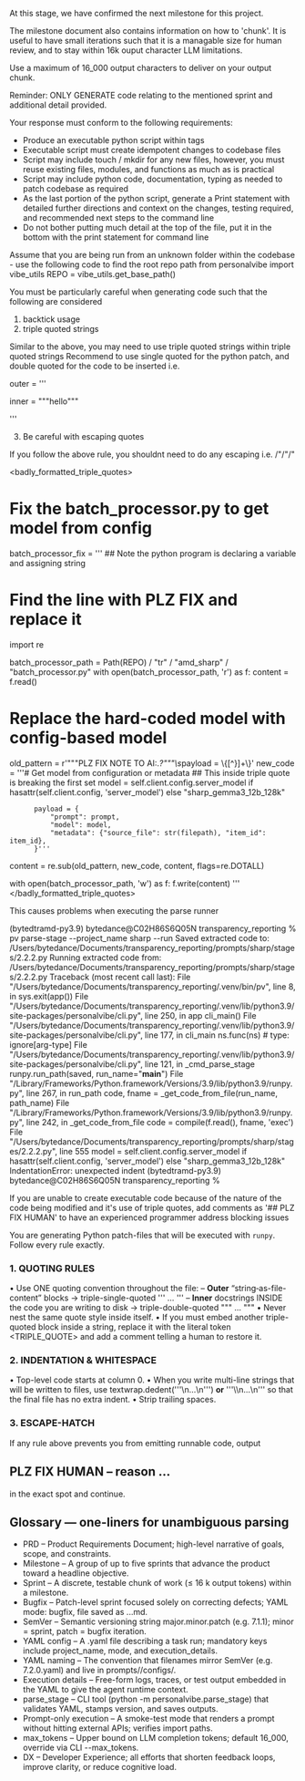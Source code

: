 At this stage, we have confirmed the next milestone for this project.

The milestone document also contains information on how to 'chunk'. It is useful to have small iterations such that it is a managable size for human review, and to stay within 16k ouput character LLM limitations.

Use a maximum of 16_000 output characters to deliver on your output chunk.

Reminder: ONLY GENERATE code relating to the mentioned sprint and additional detail provided.

Your response must conform to the following requirements:

- Produce an executable python script within <python></python> tags
- Executable script must create idempotent changes to codebase files
- Script may include touch / mkdir for any new files, however, you must reuse existing files, modules, and functions as much as is practical
- Script may include python code, documentation, typing as needed to patch codebase as required
- As the last portion of the python script, generate a Print statement with detailed further directions and context on the changes, testing required, and recommended next steps to the command line
- Do not bother putting much detail at the top of the file, put it in the bottom with the print statement for command line

Assume that you are being run from an unknown folder within the codebase - use the following code to find the root repo path
from personalvibe import vibe_utils
REPO = vibe_utils.get_base_path()

You must be particularly careful when generating code such that the following are considered
1. backtick usage
2. triple quoted strings

Similar to the above, you may need to use triple quoted strings within triple quoted strings
Recommend to use single quoted for the python patch, and double quoted for the code to be inserted i.e.

outer = '''

inner = """hello"""

'''

3. Be careful with escaping quotes

If you follow the above rule, you shouldnt need to do any escaping i.e. /"/"/"

<badly_formatted_triple_quotes>
# Fix the batch_processor.py to get model from config
batch_processor_fix = ''' ## Note the python program is declaring a variable and assigning string
# Find the line with PLZ FIX and replace it
import re

batch_processor_path = Path(REPO) / "tr" / "amd_sharp" / "batch_processor.py"
with open(batch_processor_path, 'r') as f:
  content = f.read()

# Replace the hard-coded model with config-based model
old_pattern = r'"""PLZ FIX NOTE TO AI:.*?"""\\s*payload = \\{[^}]+\\}'
new_code = '''# Get model from configuration or metadata ## This inside triple quote is breaking the first set
          model = self.client.config.server_model if hasattr(self.client.config, 'server_model') else "sharp_gemma3_12b_128k"

          payload = {
              "prompt": prompt,
              "model": model,
              "metadata": {"source_file": str(filepath), "item_id": item_id},
          }'''

content = re.sub(old_pattern, new_code, content, flags=re.DOTALL)

with open(batch_processor_path, 'w') as f:
  f.write(content)
'''
</badly_formatted_triple_quotes>

This causes problems when executing the parse runner

(bytedtramd-py3.9) bytedance@C02H86S6Q05N transparency_reporting % pv parse-stage --project_name sharp --run
Saved extracted code to: /Users/bytedance/Documents/transparency_reporting/prompts/sharp/stages/2.2.2.py
Running extracted code from: /Users/bytedance/Documents/transparency_reporting/prompts/sharp/stages/2.2.2.py
Traceback (most recent call last):
File "/Users/bytedance/Documents/transparency_reporting/.venv/bin/pv", line 8, in <module>
  sys.exit(app())
File "/Users/bytedance/Documents/transparency_reporting/.venv/lib/python3.9/site-packages/personalvibe/cli.py", line 250, in app
  cli_main()
File "/Users/bytedance/Documents/transparency_reporting/.venv/lib/python3.9/site-packages/personalvibe/cli.py", line 177, in cli_main
  ns.func(ns)  # type: ignore[arg-type]
File "/Users/bytedance/Documents/transparency_reporting/.venv/lib/python3.9/site-packages/personalvibe/cli.py", line 121, in _cmd_parse_stage
  runpy.run_path(saved, run_name="__main__")
File "/Library/Frameworks/Python.framework/Versions/3.9/lib/python3.9/runpy.py", line 267, in run_path
  code, fname = _get_code_from_file(run_name, path_name)
File "/Library/Frameworks/Python.framework/Versions/3.9/lib/python3.9/runpy.py", line 242, in _get_code_from_file
  code = compile(f.read(), fname, 'exec')
File "/Users/bytedance/Documents/transparency_reporting/prompts/sharp/stages/2.2.2.py", line 555
  model = self.client.config.server_model if hasattr(self.client.config, 'server_model') else "sharp_gemma3_12b_128k"
IndentationError: unexpected indent
(bytedtramd-py3.9) bytedance@C02H86S6Q05N transparency_reporting %

If you are unable to create executable code because of the nature of the
code being modified and it's use of triple quotes, add comments as '## PLZ FIX HUMAN'
to have an experienced programmer address blocking issues

You are generating Python patch-files that will be executed with `runpy`.
Follow every rule exactly.

### 1. QUOTING RULES
• Use ONE quoting convention throughout the file:
– **Outer** “string‐as-file-content” blocks → triple-single-quoted  ''' … '''
– **Inner** docstrings INSIDE the code you are writing to disk → triple-double-quoted  """ … """
• Never nest the same quote style inside itself.
• If you must embed another triple-quoted block inside a string, replace it with the literal token  <TRIPLE_QUOTE>  and add a comment telling a human to restore it.

### 2. INDENTATION & WHITESPACE
• Top-level code starts at column 0.
• When you write multi-line strings that will be written to files, use
  textwrap.dedent('''\n…\n''')   **or**   '''\\\n…\n''' so that the final file has no extra indent.
• Strip trailing spaces.

### 3. ESCAPE-HATCH
If any rule above prevents you from emitting runnable code, output
  ## PLZ FIX HUMAN – reason …
in the exact spot and continue.

## Glossary — one-liners for unambiguous parsing
- PRD – Product Requirements Document; high-level narrative of goals, scope, and constraints.
- Milestone – A group of up to five sprints that advance the product toward a headline objective.
- Sprint – A discrete, testable chunk of work (≤ 16 k output tokens) within a milestone.
- Bugfix – Patch-level sprint focused solely on correcting defects; YAML mode: bugfix, file saved as <major>.<minor>.<patch>.md.
- SemVer – Semantic versioning string major.minor.patch (e.g. 7.1.1); minor = sprint, patch = bugfix iteration.
- YAML config – A .yaml file describing a task run; mandatory keys include project_name, mode, and execution_details.
- YAML naming – The convention that filenames mirror SemVer (e.g. 7.2.0.yaml) and live in prompts/<project>/configs/.
- Execution details – Free-form logs, traces, or test output embedded in the YAML to give the agent runtime context.
- parse_stage – CLI tool (python -m personalvibe.parse_stage) that validates YAML, stamps version, and saves outputs.
- Prompt-only execution – A smoke-test mode that renders a prompt without hitting external APIs; verifies import paths.
- max_tokens – Upper bound on LLM completion tokens; default 16_000, override via CLI --max_tokens.
- DX – Developer Experience; all efforts that shorten feedback loops, improve clarity, or reduce cognitive load.
